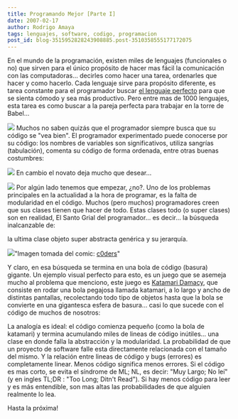 ```yaml
---
title: Programando Mejor [Parte I]
date: 2007-02-17
author: Rodrigo Amaya
tags: lenguajes, software, codigo, programacion
post_id: blog-3515952828243908885.post-3510358555177172075
---
```


En el mundo de la programación, existen miles de lenguajes (funcionales o no) que sirven para el único propósito de hacer mas fácil la comunicación con las computadoras... decirles como hacer una tarea, ordenarles que hacer y como hacerlo. Cada lenguaje sirve para propósito diferente, es tarea constante para el programador buscar [el lenguaje perfecto](http://rodrigoamaya.blogspot.com/2007/01/el-lenguaje-de-programacion-perfecto.html) para que se sienta cómodo y sea más productivo. Pero entre mas de 1000 lenguajes, esta tarea es como buscar a la pareja perfecta para trabajar en la torre de Babel...

[![](http://bp3.blogger.com/_ayvorITawE4/RdcMZqSA-AI/AAAAAAAAAHs/Z81B9wSjLj8/s200/babel.jpg)](http://bp3.blogger.com/_ayvorITawE4/RdcMZqSA-AI/AAAAAAAAAHs/Z81B9wSjLj8/s1600-h/babel.jpg) Muchos no saben quizás que el programador siempre busca que su código se "vea bien". El programador experimentado puede conocerse por su código: los nombres de variables son significativos, utiliza sangrías (tabulación), comenta su código de forma ordenada, entre otras buenas costumbres:

![](http://bp1.blogger.com/_ayvorITawE4/RdcYDKSA-BI/AAAAAAAAAH0/VR4xe_c8YSc/s1600/codepro.jpg) En cambio el novato deja mucho que desear...

![](http://bp2.blogger.com/_ayvorITawE4/RdcYVaSA-CI/AAAAAAAAAH8/qDu57i4f6qA/s400/codenewbie.jpg) Por algún lado tenemos que empezar, ¿no?. Uno de los problemas principales en la actualidad a la hora de programar, es la falta de modularidad en el código. Muchos (pero muchos) programadores creen que sus clases tienen que hacer de todo. Estas clases todo (o super clases) son en realidad, El Santo Grial del programador... es decir... la búsqueda inalcanzable de:

la ultima clase objeto super abstracta genérica y su jerarquía.

[![](http://bp0.blogger.com/_ayvorITawE4/Rdcah6SA-DI/AAAAAAAAAIE/ibuLQ_9qlEo/s400/character3.jpg)](http://bp0.blogger.com/_ayvorITawE4/Rdcah6SA-DI/AAAAAAAAAIE/ibuLQ_9qlEo/s1600-h/character3.jpg)"Imagen tomada del comic: [c0ders](http://www.pello.info/coders/characters.html)"

Y claro, en esa búsqueda se termina en una bola de código (basura) gigante. Un ejemplo visual perfecto para esto, es un juego que se asemeja mucho al problema que menciono, este juego es [Katamari Damacy](http://es.wikipedia.org/wiki/Katamari_Damacy), que consiste en rodar una bola pegajosa llamada katamari, a lo largo y ancho de distintas pantallas, recolectando todo tipo de objetos hasta que la bola se convierte en una gigantesca esfera de basura... casi lo que sucede con el código de muchos de nosotros:

La analogía es ideal: el código comienza pequeño (como la bola de katamari) y termina acumulando miles de lineas de código inútiles... una clase en donde falla la abstracción y la modularidad. La probabilidad de que un proyecto de software falle esta directamente relacionada con el tamaño del mismo. Y la relación entre lineas de código y bugs (errores) es completamente linear. Menos código significa menos errores. Si el código es mas corto, se evita el síndrome de ML; NL, es decir: "Muy Largo; No leí" (y en ingles TL;DR : "Too Long; Ditn't Read"). Si hay menos código para leer y es más entendible, son mas altas las probabilidades de que alguien realmente lo lea.

Hasta la próxima!